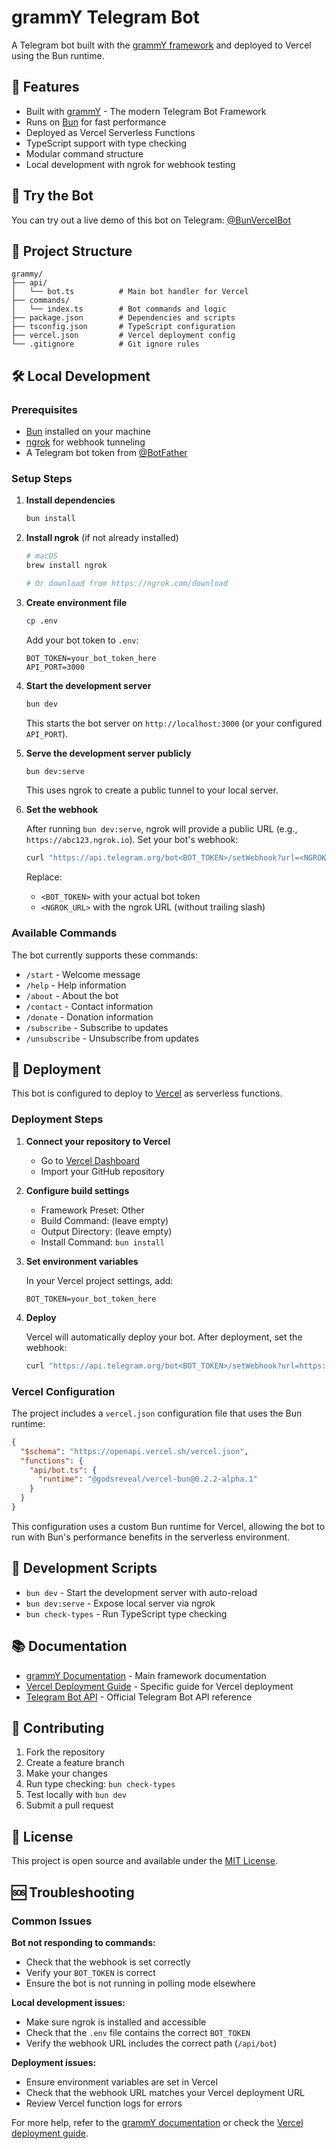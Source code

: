 # grammY Telegram Bot

A Telegram bot built with the [grammY framework](https://grammy.dev/) and deployed to Vercel using the Bun runtime.

## 🚀 Features

- Built with [grammY](https://grammy.dev/) - The modern Telegram Bot Framework
- Runs on [Bun](https://bun.sh/) for fast performance
- Deployed as Vercel Serverless Functions
- TypeScript support with type checking
- Modular command structure
- Local development with ngrok for webhook testing

## 🤖 Try the Bot

You can try out a live demo of this bot on Telegram: [@BunVercelBot](https://t.me/BunVercelBot)

## 📁 Project Structure

```
grammy/
├── api/
│   └── bot.ts          # Main bot handler for Vercel
├── commands/
│   └── index.ts        # Bot commands and logic
├── package.json        # Dependencies and scripts
├── tsconfig.json       # TypeScript configuration
├── vercel.json         # Vercel deployment config
└── .gitignore          # Git ignore rules
```

## 🛠 Local Development

### Prerequisites

- [Bun](https://bun.sh/) installed on your machine
- [ngrok](https://ngrok.com/) for webhook tunneling
- A Telegram bot token from [@BotFather](https://t.me/BotFather)

### Setup Steps

1. **Install dependencies**

   ```bash
   bun install
   ```

2. **Install ngrok** (if not already installed)

   ```bash
   # macOS
   brew install ngrok

   # Or download from https://ngrok.com/download
   ```

3. **Create environment file**

   ```bash
   cp .env
   ```

   Add your bot token to `.env`:

   ```env
   BOT_TOKEN=your_bot_token_here
   API_PORT=3000
   ```

4. **Start the development server**

   ```bash
   bun dev
   ```

   This starts the bot server on `http://localhost:3000` (or your configured `API_PORT`).

5. **Serve the development server publicly**

   ```bash
   bun dev:serve
   ```

   This uses ngrok to create a public tunnel to your local server.

6. **Set the webhook**

   After running `bun dev:serve`, ngrok will provide a public URL (e.g., `https://abc123.ngrok.io`). Set your bot's webhook:

   ```bash
   curl "https://api.telegram.org/bot<BOT_TOKEN>/setWebhook?url=<NGROK_URL>/api/bot"
   ```

   Replace:

   - `<BOT_TOKEN>` with your actual bot token
   - `<NGROK_URL>` with the ngrok URL (without trailing slash)

### Available Commands

The bot currently supports these commands:

- `/start` - Welcome message
- `/help` - Help information
- `/about` - About the bot
- `/contact` - Contact information
- `/donate` - Donation information
- `/subscribe` - Subscribe to updates
- `/unsubscribe` - Unsubscribe from updates

## 🚀 Deployment

This bot is configured to deploy to [Vercel](https://vercel.com/) as serverless functions.

### Deployment Steps

1. **Connect your repository to Vercel**

   - Go to [Vercel Dashboard](https://vercel.com/dashboard)
   - Import your GitHub repository

2. **Configure build settings**

   - Framework Preset: Other
   - Build Command: (leave empty)
   - Output Directory: (leave empty)
   - Install Command: `bun install`

3. **Set environment variables**

   In your Vercel project settings, add:

   ```
   BOT_TOKEN=your_bot_token_here
   ```

4. **Deploy**

   Vercel will automatically deploy your bot. After deployment, set the webhook:

   ```bash
   curl "https://api.telegram.org/bot<BOT_TOKEN>/setWebhook?url=https://<YOUR_DOMAIN>/api/bot"
   ```

### Vercel Configuration

The project includes a `vercel.json` configuration file that uses the Bun runtime:

```json
{
  "$schema": "https://openapi.vercel.sh/vercel.json",
  "functions": {
    "api/bot.ts": {
      "runtime": "@godsreveal/vercel-bun@0.2.2-alpha.1"
    }
  }
}
```

This configuration uses a custom Bun runtime for Vercel, allowing the bot to run with Bun's performance benefits in the serverless environment.

## 🔧 Development Scripts

- `bun dev` - Start the development server with auto-reload
- `bun dev:serve` - Expose local server via ngrok
- `bun check-types` - Run TypeScript type checking

## 📚 Documentation

- [grammY Documentation](https://grammy.dev/) - Main framework documentation
- [Vercel Deployment Guide](https://grammy.dev/hosting/vercel) - Specific guide for Vercel deployment
- [Telegram Bot API](https://core.telegram.org/bots/api) - Official Telegram Bot API reference

## 🤝 Contributing

1. Fork the repository
2. Create a feature branch
3. Make your changes
4. Run type checking: `bun check-types`
5. Test locally with `bun dev`
6. Submit a pull request

## 📄 License

This project is open source and available under the [MIT License](LICENSE).

## 🆘 Troubleshooting

### Common Issues

**Bot not responding to commands:**

- Check that the webhook is set correctly
- Verify your `BOT_TOKEN` is correct
- Ensure the bot is not running in polling mode elsewhere

**Local development issues:**

- Make sure ngrok is installed and accessible
- Check that the `.env` file contains the correct `BOT_TOKEN`
- Verify the webhook URL includes the correct path (`/api/bot`)

**Deployment issues:**

- Ensure environment variables are set in Vercel
- Check that the webhook URL matches your Vercel deployment URL
- Review Vercel function logs for errors

For more help, refer to the [grammY documentation](https://grammy.dev/) or check the [Vercel deployment guide](https://grammy.dev/hosting/vercel).
